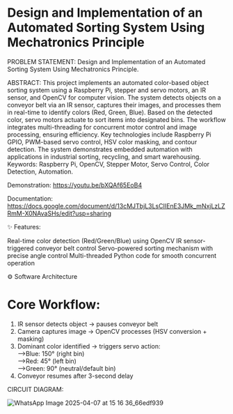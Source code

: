 # Design and Implementation of an Automated Sorting System Using Mechatronics Principle
PROBLEM STATEMENT: 
  Design and Implementation of an Automated Sorting System Using Mechatronics Principle.
  
ABSTRACT: 
  This project implements an automated color-based object sorting system using a Raspberry Pi, stepper and servo motors, an IR sensor, and OpenCV for computer vision. The system detects objects on a conveyor belt via an IR sensor, captures their images, and processes them in real-time to identify colors (Red, Green, Blue). Based on the detected color, servo motors actuate to sort items into designated bins. The workflow integrates multi-threading for concurrent motor control and image processing, ensuring efficiency. Key technologies include Raspberry Pi GPIO, PWM-based servo control, HSV color masking, and contour detection. The system demonstrates embedded automation with applications in industrial sorting, recycling, and smart warehousing.
Keywords: Raspberry Pi, OpenCV, Stepper Motor, Servo Control, Color Detection, Automation.

Demonstration:
https://youtu.be/bXQAf65EoB4

Documentation:
https://docs.google.com/document/d/13cMJTbjL3LsCIIEnE3JMk_mNxjLzLZRmM-X0NAvaSHs/edit?usp=sharing 

✨ Features:

Real-time color detection (Red/Green/Blue) using OpenCV
IR sensor-triggered conveyor belt control
Servo-powered sorting mechanism with precise angle control
Multi-threaded Python code for smooth concurrent operation

⚙️ Software Architecture
# Core Workflow:
1. IR sensor detects object → pauses conveyor belt  
2. Camera captures image → OpenCV processes (HSV conversion + masking)  
3. Dominant color identified → triggers servo action:  
   -->Blue: 150° (right bin)  
   -->Red: 45° (left bin)  
   -->Green: 90° (neutral/default bin)  
4. Conveyor resumes after 3-second delay

CIRCUIT DIAGRAM:

![WhatsApp Image 2025-04-07 at 15 16 36_66edf939](https://github.com/user-attachments/assets/d43fab53-dacd-45d1-ad5d-f2be14f21549)



   
